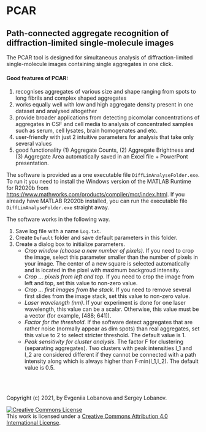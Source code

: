 # PCAR
## Path-connected aggregate recognition of diffraction-limited single-molecule images

The PCAR tool is designed for simultaneous analysis of diffraction-limited single-molecule images containing single aggregates in one click.

#### **Good features of PCAR:**
1. recognises aggregates of various size and shape ranging from spots to long fibrils and complex shaped aggregates
2. works equally well with low and high aggregate density present in one dataset and analysed altogether 
3. provide broader applications from detecting picomolar concentrations of aggregates in CSF and cell media to analysis of concentrated samples such as serum, cell lysates, brain homogenates and etc.
4. user-friendly with just 2 intuitive parameters for analysis that take only several values
5. good functionality (1) Aggregate Counts, (2) Aggregate Brightness and (3) Aggregate Area automatically saved in an Excel file + PowerPont presentation.


The software is provided as a one executable file `DiffLimAnalyseFolder.exe`. To run it you need to install the Windows version of the MATLAB Runtime for R2020b from https://www.mathworks.com/products/compiler/mcr/index.html. If you already have MATLAB R2020b installed, you can run the executable file `DiffLimAnalyseFolder.exe` straight away.

The software works in the following way.
1. Save log file with a name `Log.txt`.
2. Create `Default` folder and save default parameters in this folder.
3. Create a dialog box to initialize parameters.
   - *Crop window (choose a new number of pixels)*. If you need to crop the image, select this parameter smaller than the number of pixels in your image. The center of a new square is selected automatically and is located in the pixel with maximum backgroud intensity.
   - *Crop ... pixels from left and top*. If you need to crop the image from left and top, set this value to non-zero value.
   - *Crop ... first images from the stack*. If you need to remove several first slides from the image stack, set this value to non-zero value.
   - *Laser wavelength (nm)*. If your experiment is done for one laser wavelength, this value can be a scalar. Otherwise, this value must be a vector (for example, [488; 641]).
   - *Factor for the threshold*. If the software detect aggregates that are rather noise (normally appear as dim spots) than real aggregates, set this value to 2 to select stricter threshold. The default value is 1.
   - *Peak sensitivity for cluster analysis*. The factor F for clustering (separating aggregates). Two clusters with peak intensities I_1 and I_2 are considered different if they cannot be connected with a path intensity along which is always higher than F∙min⁡(I_1,I_2). The default value is 0.5.

<br/><br/>

Copyright (c) 2021, by Evgeniia Lobanova and Sergey Lobanov.

<a rel="license" href="http://creativecommons.org/licenses/by/4.0/"><img alt="Creative Commons License" style="border-width:0" src="https://i.creativecommons.org/l/by/4.0/88x31.png" /></a><br />This work is licensed under a <a rel="license" href="http://creativecommons.org/licenses/by/4.0/">Creative Commons Attribution 4.0 International License</a>.
